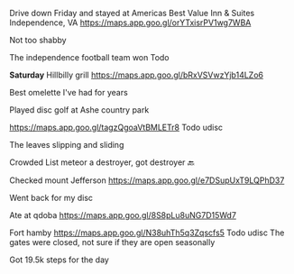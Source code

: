 Drive down Friday and stayed at Americas Best Value Inn & Suites Independence, VA
https://maps.app.goo.gl/orYTxisrPV1wg7WBA

Not too shabby

The independence football team won
Todo

**Saturday**
Hillbilly grill
https://maps.app.goo.gl/bRxVSVwzYjb14LZo6

Best omelette I've had for years

Played disc golf at Ashe country park

https://maps.app.goo.gl/tagzQgoaVtBMLETr8
Todo udisc

The leaves slipping and sliding

Crowded
List meteor a destroyer, got destroyer 🔙

Checked mount Jefferson 
https://maps.app.goo.gl/e7DSupUxT9LQPhD37

Went back for my disc

Ate at qdoba
https://maps.app.goo.gl/8S8pLu8uNG7D15Wd7

Fort hamby 
https://maps.app.goo.gl/N38uhTh5q3Zqscfs5
Todo udisc
The gates were closed, not sure if they are open seasonally



Got 19.5k steps for the day